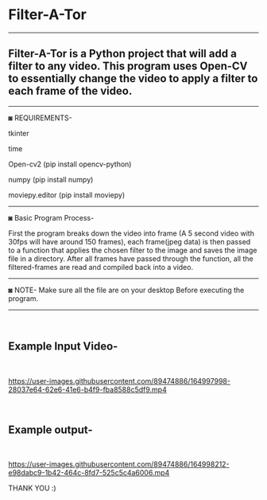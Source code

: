 # Filter-A-Tor

--------------------------------------------------------------------------------------------------------
Filter-A-Tor is a Python project that will add a filter to any video. 
This program uses Open-CV to essentially change the video to apply a filter to each frame of the video.
--------------------------------------------------------------------------------------------------------
--------------------------------------------------------------------------------------------------------

◙ REQUIREMENTS-

tkinter 

time 

Open-cv2 (pip install opencv-python)

numpy (pip install numpy)

moviepy.editor (pip install moviepy)

---------------------------------------------------------------------------------------------------

◙ Basic Program Process-

First the program breaks down the video into frame (A 5 second video with 30fps will have around 150 frames),
each frame(jpeg data) is then passed to a function that applies the chosen filter to the image and saves
the image file in a directory. 
After all frames have passed through the function, all the filtered-frames are read and compiled back into a video.

---------------------------------------------------------------------------------------------------
 
◙ NOTE- Make sure all the file are on your desktop Before executing the program.

---------------------------------------------------------------------------------------------------
<br>

## Example Input Video-

<br>

https://user-images.githubusercontent.com/89474886/164997998-28037e64-62e6-41e6-b4f9-fba8588c5df9.mp4

<br>

## Example output-

<br>

https://user-images.githubusercontent.com/89474886/164998212-e98dabc9-1b42-464c-8fd7-525c5c4a6006.mp4

THANK YOU :)
